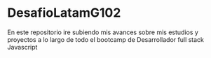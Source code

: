 # DesafioLatamG102
En este repositorio ire subiendo mis avances sobre mis estudios y proyectos a lo largo de todo el bootcamp de Desarrollador full stack Javascript
